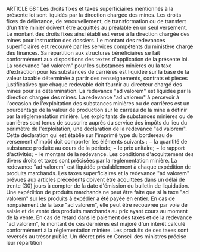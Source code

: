 ARTICLE 68 : Les droits fixes et taxes superficiaires mentionnés à
la présente loi sont liquidés par la direction chargée des mines.
Les droits fixes de délivrance, de renouvellement, de transformation ou
de transfert d'un titre minier doivent être acquittés au préalable en un
seul versement.
Le montant des droits fixes ainsi établi est versé à la direction
chargée des mines pour instruction des dossiers.
Le montant des redevances superficiaires est recouvré par les services
compétents du ministère chargé des finances. Sa répartition aux
structures bénéficiaires se fait conformément aux dispositions des
textes d'application de la présente loi.
La redevance "ad valorem" pour les substances minières ou la taxe
d'extraction pour les substances de carrières est liquidée sur la base
de la valeur taxable déterminée à partir des renseignements, contrats et
pièces justificatives que chaque redevable doit fournir au directeur
chargé des mines pour sa détermination. La redevance "ad valorem" est
liquidée par la direction chargée des mines.
La redevance "ad valorem" à percevoir à l'occasion de l'exploitation
des substances minières ou de carrières est un pourcentage de la valeur
de production sur le carreau de la mine à définir par la réglementation
minière.
Les exploitants de substances minières ou de carrières sont tenus de
souscrire auprès du service des impôts du lieu du périmètre de
l'exploitation, une déclaration de la redevance "ad valorem". Cette
déclaration qui est établie sur l'imprimé type du bordereau de
versement d'impôt doit comporter les éléments suivants :
− la quantité de substance produite au cours de la période;
− le prix unitaire;
− le rapport d'activités;
− le montant de la redevance.
Les conditions d'acquittement des divers droits et taxes sont précisées
par la réglementation minière.
La redevance "ad valorem" est liquidée préalablement à chaque
expédition de produits marchands.
Les taxes superficiaires et la redevance "ad valorem" prévues aux
articles précédents doivent être acquittées dans un délai de trente (30)
jours à compter de la date d'émission du bulletin de liquidation.
Une expédition de produits marchands ne peut être faite que si la taxe
"ad valorem" sur les produits à expédier a été payée en entier.
En cas de nonpaiement de la taxe "ad valorem", elle peut être
recouvrée par voie de saisie et de vente des produits marchands au prix
ayant cours au moment de la vente.
En cas de retard dans le paiement des taxes et de la redevance "ad
valorem", le montant de ces dernières est majoré d'un intérêt calculé
conformément à la réglementation minière.
Les produits de ces taxes sont reversés au trésor public. Un décret pris
en Conseil des ministres précise leur répartition